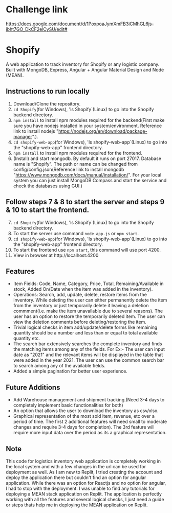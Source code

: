 # Challenge link
https://docs.google.com/document/d/1PoxpoaJymXmFB3iCMhGL6js-ibht7GO_DkCF2elCySU/edit#

# Shopify
A web application to track inventory for Shopify or any logistic company. Built with MongoDB, Express, Angular + Angular Material Design and Node (MEAN).

## Instructions to run locally
1. Download/Clone the repository.
2. `cd Shopify`(for Windows), 'ls Shopify`(Linux) to go into the Shopify backend directory.
3. `npm install` to install npm modules required for the backend(First make sure you have nodejs installed in your system/environment. Reference link to install nodejs "https://nodejs.org/en/download/package-manager".).
4. `cd shopify-web-app`(for Windows), 'ls shopify-web-app`(Linux) to go into the "shopify-web-app" frontend directory.
5. `npm install` to install npm modules required for the frontend.
6. (Install) and start mongodb. By default it runs on port 27017. Database name is "Shopify". The path or name can be changed from config/config.json(Reference link to install mongodb "https://www.mongodb.com/docs/manual/installation/". For your local system you can just install MongoDB Compass and start the service and check the databases using GUI.)

## Follow steps 7 & 8 to start the server and steps 9 & 10 to start the frontend.
7. `cd Shopify`(for Windows), 'ls Shopify`(Linux) to go into the Shopify backend directory.
8. To start the server use command `node app.js` or `npm start`.
9. `cd shopify-web-app`(for Windows), 'ls shopify-web-app`(Linux) to go into the "shopify-web-app" frontend directory.
10. To start the frontend  use `npm start`, this command will use port 4200.
11. View in browser at http://localhost:4200

## Features
- Item Fields: Code, Name, Category, Price, Total, Remaining/Available in stock, Added On(Date when the item was added in the inventory).
- Operations: Search, add, update, delete, restore items from the inventory.
  While deleting the user can either permanently delete the item from the inventory or just temporarily delete it leaving a deletion commment(i.e. make the item unavailable due to several reasons).
  The user has an option to restore the temporarily deleted item. The user can view the deletion comments before deleting/restoring the item.
- Trivial logical checks in item add/update/delete forms like remaining quantity should be a number and less than or equal to total available quantity etc.
- The search bar extensively searches the complete inventory and finds the matching items among any of the fields. For Ex:- The user can input date as "2021" and the relevant items will be displayed in the table that were added in the year 2021. The user can use the common search bar to search among any of the available fields.
- Added a simple pagination for better user experience.


## Future Additions
- Add Warehouse management and shipment tracking.(Need 3-4 days to completely implement basic functionalities for both)
- An option that allows the user to download the inventory as csv/xlsx.
- Graphical representation of the most sold item, revenue, etc over a period of time.
The first 2 additional features will need small to moderate changes and require 3-4 days for completion). The 3rd feature will require more input data over the period as its a graphical representation.

## Note
This code for logistics inventory web application is completely working in the local system and with a few changes in the url can be used for deployment as well. As I am new to Replit, I tried creating the account and deploy the application there but couldn't find an option for angular application. While there was an option for Reactjs and no option for angular, I had to stop with the deployment. I was unable to find any tutorials for deploying a MEAN stack application on Replit.
The application is perfectly working with all the features and several logical checks, I just need a guide or steps thats help me in deploying the MEAN application on Replit.
